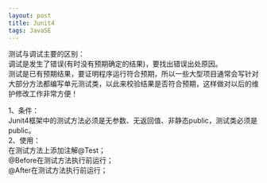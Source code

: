 ```yaml
---
layout: post
title: Junit4
tags: JavaSE
---
```


测试与调试主要的区别：   
调试是发生了错误(有时没有预期确定的结果)，要找出错误出处原因。    
测试是已有预期结果，要证明程序运行符合预期，所以一些大型项目通常会写针对大部分方法都编写单元测试类，以此来校验结果是否符合预期，这样做对以后的维护修改工作非常方便！   

1、条件：  
Junit4框架中的测试方法必须是无参数、无返回值、非静态public，测试类必须是public。  
2、使用：  
在测试方法上添加注解@Test；  
@Before在测试方法执行前运行；  
@After在测试方法执行前运行；  
